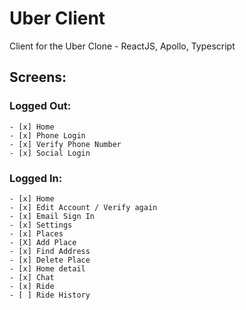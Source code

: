 # Uber Client

Client for the Uber Clone - ReactJS, Apollo, Typescript

## Screens:

### Logged Out:

    - [x] Home
    - [x] Phone Login
    - [x] Verify Phone Number
    - [x] Social Login

### Logged In:

    - [x] Home
    - [x] Edit Account / Verify again
    - [x] Email Sign In
    - [x] Settings
    - [x] Places
    - [X] Add Place
    - [x] Find Address
    - [x] Delete Place
    - [x] Home detail
    - [x] Chat
    - [x] Ride
    - [ ] Ride History
